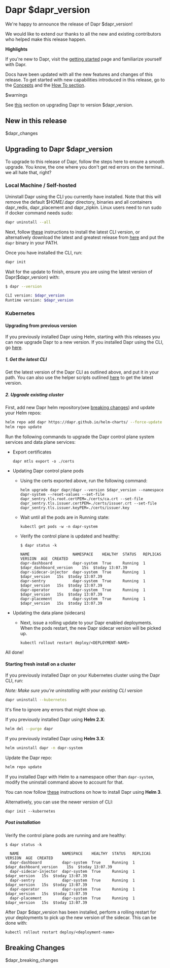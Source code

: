   
# Dapr $dapr_version

We're happy to announce the release of Dapr $dapr_version!

We would like to extend our thanks to all the new and existing contributors who helped make this release happen.

**Highlights**

If you're new to Dapr, visit the [getting started](https://github.com/dapr/docs/tree/master/getting-started) page and familiarize yourself with Dapr.

Docs have been updated with all the new features and changes of this release. To get started with new capabilities introduced in this release, go to the [Concepts](https://github.com/dapr/docs/tree/master/concepts) and the [How To section](https://github.com/dapr/docs/tree/master/howto#how-tos).

$warnings

See [this](#upgrading-to-dapr-$dapr_version) section on upgrading Dapr to version $dapr_version.

## New in this release

$dapr_changes

## Upgrading to Dapr $dapr_version

To upgrade to this release of Dapr, follow the steps here to ensure a smooth upgrade. You know, the one where you don't get red errors on the terminal.. we all hate that, right?

### Local Machine / Self-hosted

Uninstall Dapr using the CLI you currently have installed. Note that this will remove the default $HOME/.dapr directory, binaries and all containers dapr_redis, dapr_placement and dapr_zipkin. Linux users need to run sudo if docker command needs sudo:

```bash
dapr uninstall --all
```

Next, follow [these](https://github.com/dapr/cli#installing-dapr-cli) instructions to install the latest CLI version, or alternatively download the latest and greatest release from [here](https://github.com/dapr/cli/releases) and put the `dapr` binary in your PATH.

Once you have installed the CLI, run:

```bash
dapr init
```

Wait for the update to finish,  ensure you are using the latest version of Dapr($dapr_version) with:

```bash
$ dapr --version

CLI version: $dapr_version
Runtime version: $dapr_version
```

### Kubernetes

#### Upgrading from previous version

If you previously installed Dapr using Helm, starting with this releases you can now upgrade Dapr to a new version.
If you installed Dapr using the CLI, go [here](#starting-fresh-install-on-a-cluster).

##### 1. Get the latest CLI

Get the latest version of the Dapr CLI as outlined above, and put it in your path.
You can also use the helper scripts outlined [here](https://github.com/dapr/cli#installing-dapr-cli) to get the latest version.

##### 2. Upgrade existing cluster

First, add new Dapr helm repository(see [breaking changes](#breaking-changes)) and update your Helm repos:

```bash
helm repo add dapr https://dapr.github.io/helm-charts/ --force-update
helm repo update
```

Run the following commands to upgrade the Dapr control plane system services and data plane services:

* Export certificates

  ```
  dapr mtls export -o ./certs
  ```

* Updating Dapr control plane pods
  * Using the certs exported above, run the following command:
    ```
    helm upgrade dapr dapr/dapr --version $dapr_version --namespace dapr-system --reset-values --set-file dapr_sentry.tls.root.certPEM=./certs/ca.crt --set-file dapr_sentry.tls.issuer.certPEM=./certs/issuer.crt --set-file dapr_sentry.tls.issuer.keyPEM=./certs/issuer.key
    ```

  * Wait until all the pods are in Running state:

    ```
    kubectl get pods -w -n dapr-system
    ```

  * Verify the control plane is updated and healthy:

    ```
    $ dapr status -k

    NAME                   NAMESPACE    HEALTHY  STATUS   REPLICAS  VERSION  AGE  CREATED
    dapr-dashboard         dapr-system  True     Running  1         $dapr_dashboard_version    15s  $today 13:07.39
    dapr-sidecar-injector  dapr-system  True     Running  1         $dapr_version   15s  $today 13:07.39
    dapr-sentry            dapr-system  True     Running  1         $dapr_version   15s  $today 13:07.39
    dapr-operator          dapr-system  True     Running  1         $dapr_version   15s  $today 13:07.39
    dapr-placement         dapr-system  True     Running  1         $dapr_version   15s  $today 13:07.39
    ```

* Updating the data plane (sidecars)
  * Next, issue a rolling update to your Dapr enabled deployments. When the pods restart, the new Dapr sidecar version will be picked up.

    ```
    kubectl rollout restart deploy/<DEPLOYMENT-NAME>
    ```

All done!

#### Starting fresh install on a cluster 

If you previously installed Dapr on your Kubernetes cluster using the Dapr CLI, run:

*Note: Make sure you're uninstalling with your existing CLI version*

```bash
dapr uninstall --kubernetes
```

It's fine to ignore any errors that might show up.

If you previously installed Dapr using __Helm 2.X__:

```bash
helm del --purge dapr
```

If you previously installed Dapr using __Helm 3.X__:

```bash
helm uninstall dapr -n dapr-system
```

Update the Dapr repo:

```bash
helm repo update
```

If you installed Dapr with Helm to a namespace other than `dapr-system`, modify the uninstall command above to account for that.

You can now follow [these](https://github.com/dapr/docs/blob/master/getting-started/environment-setup.md#using-helm-advanced) instructions on how to install Dapr using __Helm 3__.

Alternatively, you can use the newer version of CLI:

```
dapr init --kubernetes
```

##### Post installation

Verify the control plane pods are running and are healthy:

```
$ dapr status -k

  NAME                   NAMESPACE    HEALTHY  STATUS   REPLICAS  VERSION  AGE  CREATED
  dapr-dashboard         dapr-system  True     Running  1         $dapr_dashboard_version    15s  $today 13:07.39
  dapr-sidecar-injector  dapr-system  True     Running  1         $dapr_version   15s  $today 13:07.39
  dapr-sentry            dapr-system  True     Running  1         $dapr_version   15s  $today 13:07.39
  dapr-operator          dapr-system  True     Running  1         $dapr_version   15s  $today 13:07.39
  dapr-placement         dapr-system  True     Running  1         $dapr_version   15s  $today 13:07.39
```

After Dapr $dapr_version has been installed, perform a rolling restart for your deployments to pick up the new version of the sidecar.
This can be done with:

```
kubectl rollout restart deploy/<deployment-name>
```

## Breaking Changes

$dapr_breaking_changes
